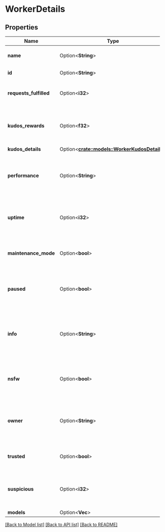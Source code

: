 # WorkerDetails

## Properties

Name | Type | Description | Notes
------------ | ------------- | ------------- | -------------
**name** | Option<**String**> | The Name given to this worker. | [optional]
**id** | Option<**String**> | The UUID of this worker. | [optional]
**requests_fulfilled** | Option<**i32**> | How many images this worker has generated. | [optional]
**kudos_rewards** | Option<**f32**> | How many Kudos this worker has been rewarded in total. | [optional]
**kudos_details** | Option<[**crate::models::WorkerKudosDetails**](WorkerKudosDetails.md)> |  | [optional]
**performance** | Option<**String**> | The average performance of this worker in human readable form. | [optional]
**uptime** | Option<**i32**> | The amount of seconds this worker has been online for this Horde. | [optional]
**maintenance_mode** | Option<**bool**> | When True, this worker will not pick up any new requests | [optional]
**paused** | Option<**bool**> | (Privileged) When True, this worker not be given any new requests. | [optional]
**info** | Option<**String**> | Extra information or comments about this worker provided by its owner. | [optional]
**nsfw** | Option<**bool**> | Whether this worker can generate NSFW requests or not. | [optional][default to false]
**owner** | Option<**String**> | Privileged or public if the owner has allowed it. The alias of the owner of this worker. | [optional]
**trusted** | Option<**bool**> | The worker is trusted to return valid generations. | [optional]
**suspicious** | Option<**i32**> | (Privileged) How much suspicion this worker has accumulated | [optional]
**models** | Option<**Vec<String>**> |  | [optional]

[[Back to Model list]](../README.md#documentation-for-models) [[Back to API list]](../README.md#documentation-for-api-endpoints) [[Back to README]](../README.md)


